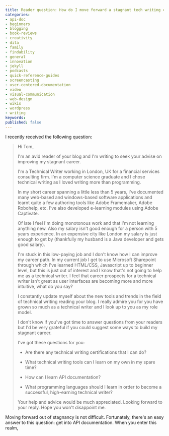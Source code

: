 ```yaml
---
title: Reader question: How do I move forward a stagnant tech writing career?
categories:
- api-doc
- beginners
- blogging
- book-reviews
- creativity
- dita
- family
- findability
- general
- innovation
- jekyll
- podcasts
- quick-reference-guides
- screencasting
- user-centered-documentation
- video
- visual-communication
- web-design
- wikis
- wordpress
- writing
keywords: 
published: false
---
```


I recently received the following question:

<blockquote>
Hi Tom,

 I'm an avid reader of your blog and I'm writing to seek your advise on improving my stagnant career.

I'm a Technical Writer working in London, UK for a financial services consulting firm. I'm a computer science graduate and I chose technical writing as I loved writing more than programming.

In my short career spanning a little less than 5 years, I've documented many web-based and windows-based software applications and learnt quite a few authoring tools like Adobe Framemaker,  Adobe Robohelp, etc. I've also developed e-learning modules using Adobe Captivate.

Of late I feel I'm doing monotonous work and that I'm not learning anything new. Also my salary isn't good enough for a person with 5 years experience. In an expensive city like London my salary is just enough to get by (thankfully my husband is a Java developer and gets good salary). 

I'm stuck in this low-paying job and I don't know how I can improve my career path. In my current job I get to use Microsoft Sharepoint through which I've learned HTML/CSS, Javascript up to beginner level, but this is just out of interest and I know that's not going to help me as a technical writer. I feel that career prospects for a technical writer isn't great as user interfaces are becoming more and more intuitive, what do you say?

I constantly update myself about the new tools and trends in the field of technical writing reading your blog. I really admire you for you have grown so much as a technical writer and I look up to you as my role model.

I don't know if you've got time to answer questions from your readers but I'd be very grateful if you could suggest some ways to build my stagnant career.

I've got these questions for you:

* Are there any technical writing certifications that I can do?

* What technical writing tools can I learn on my own in my spare time?

* How can I learn API documentation?

* What programming languages should I learn in order to become a successful, high-earning technical writer?

Your help and advice would be much appreciated. Looking forward to your reply. Hope you won't disappoint me.

</blockquote>

Moving forward out of stagnancy is not difficult. Fortunately, there's an easy answer to this question: get into API documentation. When you enter this realm, 